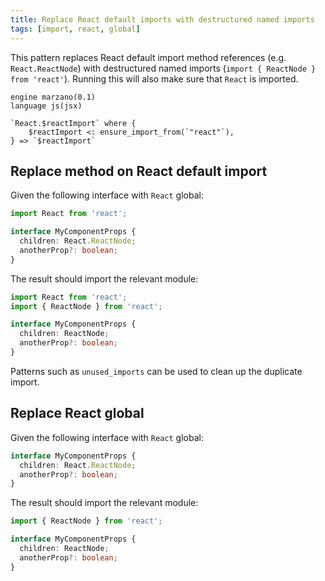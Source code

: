 ```yaml
---
title: Replace React default imports with destructured named imports
tags: [import, react, global]
---
```


This pattern replaces React default import method references (e.g. `React.ReactNode`) with destructured named imports (`import { ReactNode } from 'react'`).
Running this will also make sure that `React` is imported.

```grit
engine marzano(0.1)
language js(jsx)

`React.$reactImport` where {
    $reactImport <: ensure_import_from(`"react"`),
} => `$reactImport`
```

## Replace method on React default import

Given the following interface with `React` global:

```typescript
import React from 'react';

interface MyComponentProps {
  children: React.ReactNode;
  anotherProp?: boolean;
}
```

The result should import the relevant module:

```typescript
import React from 'react';
import { ReactNode } from 'react';

interface MyComponentProps {
  children: ReactNode;
  anotherProp?: boolean;
}
```

Patterns such as `unused_imports` can be used to clean up the duplicate import.

## Replace React global

Given the following interface with `React` global:

```typescript
interface MyComponentProps {
  children: React.ReactNode;
  anotherProp?: boolean;
}
```

The result should import the relevant module:

```typescript
import { ReactNode } from 'react';

interface MyComponentProps {
  children: ReactNode;
  anotherProp?: boolean;
}
```
